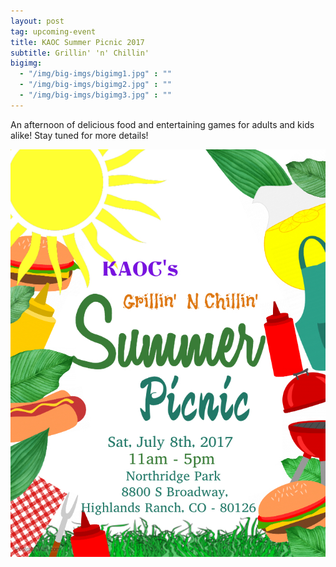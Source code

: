 ```yaml
---
layout: post
tag: upcoming-event
title: KAOC Summer Picnic 2017
subtitle: Grillin' 'n' Chillin'
bigimg:
  - "/img/big-imgs/bigimg1.jpg" : ""
  - "/img/big-imgs/bigimg2.jpg" : ""
  - "/img/big-imgs/bigimg3.jpg" : ""
---
```

An afternoon of delicious food and entertaining games for adults and kids alike!
Stay tuned for more details!

![poster of Picnic 2017](/img/summer-picnic-2017.jpg)    




